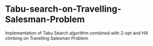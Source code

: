 # Tabu-search-on-Travelling-Salesman-Problem
Implementation of Tabu Search algorithm combined with 2-opt and Hill climbing on Travelling Salesman Problem
